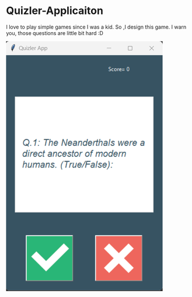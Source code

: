 # Quizler-Applicaiton
I love to play simple games since I was a kid. So ,I design this game. 
I warn you, those questions are little bit hard :D

 ![](result.bmp)
